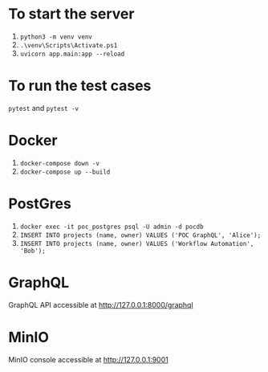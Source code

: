 # To start the server
1. `python3 -m venv venv`
2. `.\venv\Scripts\Activate.ps1`
3. `uvicorn app.main:app --reload`

# To run the test cases
`pytest`
and
`pytest -v`

# Docker
1. `docker-compose down -v`
2. `docker-compose up --build`

# PostGres
1. `docker exec -it poc_postgres psql -U admin -d pocdb`
2. `INSERT INTO projects (name, owner) VALUES ('POC GraphQL', 'Alice');`
3. `INSERT INTO projects (name, owner) VALUES ('Workflow Automation', 'Bob');`

# GraphQL
GraphQL API accessible at http://127.0.0.1:8000/graphql

# MinIO
MinIO console accessible at http://127.0.0.1:9001